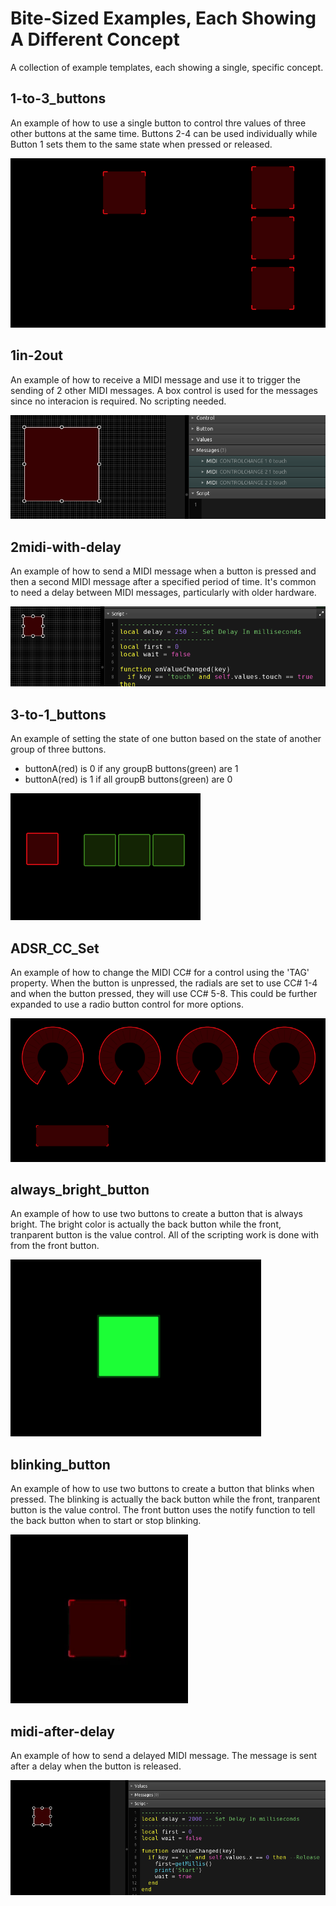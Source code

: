 # Bite-Sized Examples, Each Showing A Different Concept

A collection of example templates, each showing a single, specific concept.

## 1-to-3_buttons

An example of how to use a single button to control thre values of three other buttons at the same time.  Buttons 2-4 can be used individually while Button 1 sets them to the same state when pressed or released.

![image](images/1-to-3_buttons.png)

## 1in-2out

An example of how to receive a MIDI message and use it to trigger the sending of 2 other MIDI messages. A box control is used for the messages since no interacion is required. No scripting needed.

![image](images/1in-2out.png)

## 2midi-with-delay

An example of how to send a MIDI message when a button is pressed and then a second MIDI message after a specified period of time. It's common to need a delay between MIDI messages, particularly with older hardware.

![image](images/2midi-with-delay.png)

## 3-to-1_buttons

An example of setting the state of one button based on the state of another group of three buttons.

- buttonA(red) is 0 if any groupB buttons(green) are 1  
- buttonA(red) is 1 if all groupB buttons(green) are 0

![image](images/3-to-1_buttons.png)

## ADSR_CC_Set

An example of how to change the MIDI CC# for a control using the 'TAG' property. When the button is unpressed, the radials are set to use CC# 1-4 and when the button pressed, they will use CC# 5-8. This could be further expanded to use a radio button control for more options.

![image](images/ADSR_CC_Set.png)

## always_bright_button

An example of how to use two buttons to create a button that is always bright. The bright color is actually the back button while the front, tranparent button is the value control. All of the scripting work is done with from the front button.

![image](images/always_bright_button.png)

## blinking_button

An example of how to use two buttons to create a button that blinks when pressed.  The blinking is actually the back button while the front, tranparent button is the value control. The front button uses the notify function to tell the back button when to start or stop blinking.

![image](images/blinking_button.gif)

## midi-after-delay

An example of how to send a delayed MIDI message. The message is sent after a delay when the button is released.

![image](images/midi-after-delay.png)
